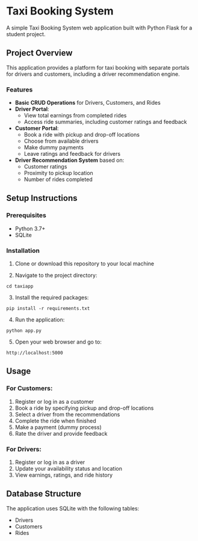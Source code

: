 # Taxi Booking System

A simple Taxi Booking System web application built with Python Flask for a student project.

## Project Overview

This application provides a platform for taxi booking with separate portals for drivers and customers, including a driver recommendation engine.

### Features

- **Basic CRUD Operations** for Drivers, Customers, and Rides
- **Driver Portal**:
  - View total earnings from completed rides
  - Access ride summaries, including customer ratings and feedback
- **Customer Portal**:
  - Book a ride with pickup and drop-off locations
  - Choose from available drivers
  - Make dummy payments
  - Leave ratings and feedback for drivers
- **Driver Recommendation System** based on:
  - Customer ratings
  - Proximity to pickup location
  - Number of rides completed

## Setup Instructions

### Prerequisites

- Python 3.7+
- SQLite

### Installation

1. Clone or download this repository to your local machine

2. Navigate to the project directory:
```
cd taxiapp
```

3. Install the required packages:
```
pip install -r requirements.txt
```

4. Run the application:
```
python app.py
```

5. Open your web browser and go to:
```
http://localhost:5000
```

## Usage

### For Customers:

1. Register or log in as a customer
2. Book a ride by specifying pickup and drop-off locations
3. Select a driver from the recommendations
4. Complete the ride when finished
5. Make a payment (dummy process)
6. Rate the driver and provide feedback

### For Drivers:

1. Register or log in as a driver
2. Update your availability status and location
3. View earnings, ratings, and ride history

## Database Structure

The application uses SQLite with the following tables:
- Drivers
- Customers
- Rides
